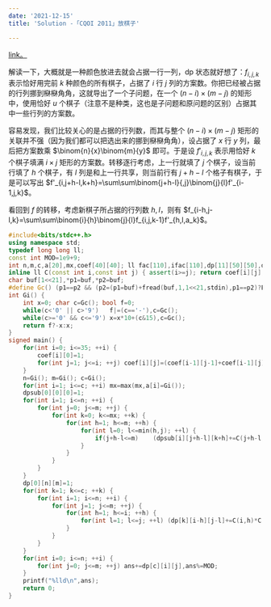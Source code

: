 ```yaml
---
date: '2021-12-15'
title: 'Solution -「CQOI 2011」放棋子'

---
```


[link。](https://www.luogu.com.cn/problem/P3158)

解读一下，大概就是一种颜色放进去就会占据一行一列，dp 状态就好想了：$f_{i,j,k}$ 表示恰好用完前 $k$ 种颜色的所有棋子，占据了 $i$ 行 $j$ 列的方案数。你把已经被占据的行列挪到㮟㮟角角，这就导出了一个子问题，在一个 $(n-i)\times(m-j)$ 的矩形中，使用恰好 $u$ 个棋子（注意不是种类，这也是子问题和原问题的区别）占据其中一些行列的方案数。

容易发现，我们比较关心的是占据的行列数，而其与整个 $(n-i)\times(m-j)$ 矩形的关联并不强（因为我们都可以把选出来的挪到㮟㮟角角），设占据了 $x$ 行 $y$ 列，最后把方案数乘 $\binom{n}{x}\binom{m}{y}$ 即可。于是设 $f'_{i,j,k}$ 表示用恰好 $k$ 个棋子填满 $i\times j$ 矩形的方案数。转移逐行考虑，上一行就填了 $j$ 个棋子，设当前行填了 $h$ 个棋子，有 $l$ 列是和上一行共享，则当前行有 $j+h-l$ 个格子有棋子，于是可以写出 $f'_{i,j+h-l,k+h}=\sum\sum\binom{j+h-l}{,j}\binom{j}{l}f'_{i-1,j,k}$。

看回到 $f$ 的转移，考虑新棋子所占据的行列数 $h,l$，则有 $f_{i-h,j-l,k}=\sum\sum\binom{i}{h}\binom{j}{l}f_{i,j,k-1}f'_{h,l,a_k}$。

```cpp
#include<bits/stdc++.h>
using namespace std;
typedef long long ll;
const int MOD=1e9+9;
int n,m,c,a[20],mx,coef[40][40]; ll fac[110],ifac[110],dp[11][50][50],dpsub[50][50][1000],ans;
inline ll C(const int i,const int j) { assert(i>=j); return coef[i][j]; }
char buf[1<<21],*p1=buf,*p2=buf;
#define Gc() (p1==p2 && (p2=(p1=buf)+fread(buf,1,1<<21,stdin),p1==p2)?EOF:*p1++)
int Gi() {
	int x=0; char c=Gc(); bool f=0;
	while(c<'0' || c>'9')	f|=(c=='-'),c=Gc();
	while(c>='0' && c<='9')	x=x*10+(c&15),c=Gc();
	return f?-x:x;
}
signed main() {
	for(int i=0; i<=35; ++i) {
		coef[i][0]=1;
		for(int j=1; j<=i; ++j)	coef[i][j]=(coef[i-1][j-1]+coef[i-1][j])%MOD;
	}
	n=Gi(); m=Gi(); c=Gi();
	for(int i=1; i<=c; ++i)	mx=max(mx,a[i]=Gi());
	dpsub[0][0][0]=1;
	for(int i=1; i<=n; ++i) {
		for(int j=0; j<=m; ++j) {
			for(int k=0; k<=mx; ++k) {
				for(int h=1; h<=m; ++h) {
					for(int l=0; l<=min(h,j); ++l) {
						if(j+h-l<=m)	(dpsub[i][j+h-l][k+h]+=C(j+h-l,j)*C(j,l)%MOD*dpsub[i-1][j][k]%MOD)%=MOD;
					}
				}
			}
		}
	}
	dp[0][n][m]=1;
	for(int k=1; k<=c; ++k) {
		for(int i=1; i<=n; ++i) {
			for(int j=1; j<=m; ++j) {
				for(int h=1; h<=i; ++h) {
					for(int l=1; l<=j; ++l)	(dp[k][i-h][j-l]+=C(i,h)*C(j,l)%MOD*dp[k-1][i][j]%MOD*dpsub[h][l][a[k]]%MOD)%=MOD;
				}
			}
		}
	}
	for(int i=0; i<=n; ++i) {
		for(int j=0; j<=m; ++j)	ans+=dp[c][i][j],ans%=MOD;
	}
	printf("%lld\n",ans);
	return 0;
}
```